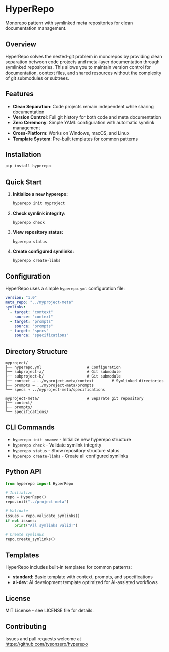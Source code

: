 # HyperRepo

Monorepo pattern with symlinked meta repositories for clean documentation management.

## Overview

HyperRepo solves the nested-git problem in monorepos by providing clean separation between code projects and meta-layer documentation through symlinked repositories. This allows you to maintain version control for documentation, context files, and shared resources without the complexity of git submodules or subtrees.

## Features

- **Clean Separation**: Code projects remain independent while sharing documentation
- **Version Control**: Full git history for both code and meta documentation  
- **Zero Ceremony**: Simple YAML configuration with automatic symlink management
- **Cross-Platform**: Works on Windows, macOS, and Linux
- **Template System**: Pre-built templates for common patterns

## Installation

```bash
pip install hyperepo
```

## Quick Start

1. **Initialize a new hyperepo:**
   ```bash
   hyperepo init myproject
   ```

2. **Check symlink integrity:**
   ```bash
   hyperepo check
   ```

3. **View repository status:**
   ```bash
   hyperepo status
   ```

4. **Create configured symlinks:**
   ```bash
   hyperepo create-links
   ```

## Configuration

HyperRepo uses a simple `hyperepo.yml` configuration file:

```yaml
version: "1.0"
meta_repo: "../myproject-meta"
symlinks:
  - target: "context"
    source: "context"
  - target: "prompts"
    source: "prompts"
  - target: "specs"
    source: "specifications"
```

## Directory Structure

```
myproject/
├── hyperepo.yml                    # Configuration
├── subproject-a/                   # Git submodule
├── subproject-b/                   # Git submodule  
├── context → ../myproject-meta/context        # Symlinked directories
├── prompts → ../myproject-meta/prompts
└── specs → ../myproject-meta/specifications

myproject-meta/                     # Separate git repository
├── context/
├── prompts/
└── specifications/
```

## CLI Commands

- `hyperepo init <name>` - Initialize new hyperepo structure
- `hyperepo check` - Validate symlink integrity
- `hyperepo status` - Show repository structure status  
- `hyperepo create-links` - Create all configured symlinks

## Python API

```python
from hyperepo import HyperRepo

# Initialize
repo = HyperRepo()
repo.init("../project-meta")

# Validate
issues = repo.validate_symlinks()
if not issues:
    print("All symlinks valid!")

# Create symlinks
repo.create_symlinks()
```

## Templates

HyperRepo includes built-in templates for common patterns:

- **standard**: Basic template with context, prompts, and specifications
- **ai-dev**: AI development template optimized for AI-assisted workflows

## License

MIT License - see LICENSE file for details.

## Contributing

Issues and pull requests welcome at https://github.com/tysonzero/hyperepo